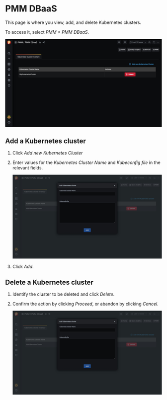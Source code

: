 # PMM DBaaS

This page is where you view, add, and delete Kubernetes clusters.

To access it, select *PMM > PMM DBaaS*.

![image](../../_images/PMM_DBaaS.jpg)

## Add a Kubernetes cluster

1. Click *Add new Kubernetes Cluster*

2. Enter values for the *Kubernetes Cluster Name* and *Kubeconfig file* in the relevant fields.

   ![image](../../_images/PMM_DBaaS_Add_Kubernetes_Cluster.jpg)

3. Click *Add*.

## Delete a Kubernetes cluster

1. Identify the cluster to be deleted and click *Delete*.

2. Confirm the action by clicking *Proceed*, or abandon by clicking *Cancel*.

   ![image](../../_images/PMM_DBaaS_Add_Kubernetes_Cluster.jpg)
